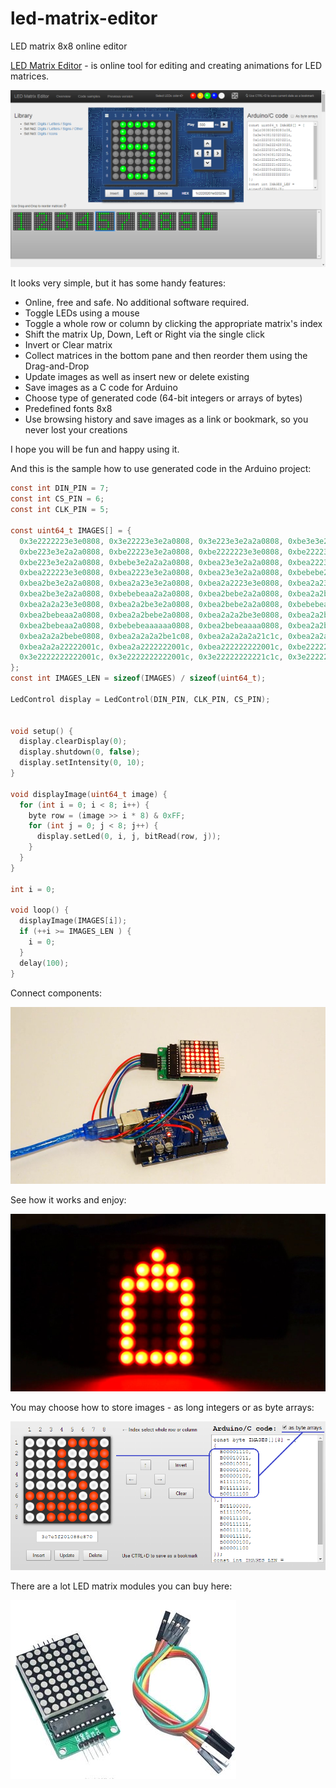 # led-matrix-editor
LED matrix 8x8 online editor

[LED Matrix Editor](http://xantorohara.github.io/led-matrix-editor) - 
is online tool for editing and creating animations for LED matrices.

![Screenshot](resources/led-matrix-editor-new2.png)

It looks very simple, but it has some handy features:

- Online, free and safe. No additional software required.
- Toggle LEDs using a mouse
- Toggle a whole row or column by clicking the appropriate matrix's index
- Shift the matrix Up, Down, Left or Right via the single click
- Invert or Clear matrix
- Collect matrices in the bottom pane and then reorder them using the Drag-and-Drop
- Update images as well as insert new or delete existing
- Save images as a C code for Arduino
- Choose type of generated code (64-bit integers or arrays of bytes)
- Predefined fonts 8x8
- Use browsing history and save images as a link or bookmark, so you never lost your creations

I hope you will be fun and happy using it.

And this is the sample how to use generated code in the Arduino project:

```C
const int DIN_PIN = 7;
const int CS_PIN = 6;
const int CLK_PIN = 5;

const uint64_t IMAGES[] = {
  0x3e2222223e3e0808, 0x3e22223e3e2a0808, 0x3e223e3e2a2a0808, 0xbe3e3e2a2a2a0808,
  0xbe223e3e2a2a0808, 0xbe22223e3e2a0808, 0xbe2222223e3e0808, 0xbe22223e3e2a0808,
  0xbe223e3e2a2a0808, 0xbebe3e2a2a2a0808, 0xbea23e3e2a2a0808, 0xbea2223e3e2a0808,
  0xbea222223e3e0808, 0xbea2223e3e2a0808, 0xbea23e3e2a2a0808, 0xbebebe2a2a2a0808,
  0xbea2be3e2a2a0808, 0xbea2a23e3e2a0808, 0xbea2a2223e3e0808, 0xbea2a23e3e2a0808,
  0xbea2be3e2a2a0808, 0xbebebeaa2a2a0808, 0xbea2bebe2a2a0808, 0xbea2a2be3e2a0808,
  0xbea2a2a23e3e0808, 0xbea2a2be3e2a0808, 0xbea2bebe2a2a0808, 0xbebebeaaaa2a0808,
  0xbea2bebeaa2a0808, 0xbea2a2bebe2a0808, 0xbea2a2a2be3e0808, 0xbea2a2bebe2a0808,
  0xbea2bebeaa2a0808, 0xbebebeaaaaaa0808, 0xbea2bebeaaaa0808, 0xbea2a2bebeaa0808,
  0xbea2a2a2bebe0808, 0xbea2a2a2a2be1c08, 0xbea2a2a2a2a21c1c, 0xbea2a2a2a222001c,
  0xbea2a2a22222001c, 0xbea2a2222222001c, 0xbea222222222001c, 0xbe2222222222001c,
  0x3e2222222222001c, 0x3e2222222222001c, 0x3e22222222221c1c, 0x3e222222223e1c08
};
const int IMAGES_LEN = sizeof(IMAGES) / sizeof(uint64_t);

LedControl display = LedControl(DIN_PIN, CLK_PIN, CS_PIN);


void setup() {
  display.clearDisplay(0);
  display.shutdown(0, false);
  display.setIntensity(0, 10);
}

void displayImage(uint64_t image) {
  for (int i = 0; i < 8; i++) {
    byte row = (image >> i * 8) & 0xFF;
    for (int j = 0; j < 8; j++) {
      display.setLed(0, i, j, bitRead(row, j));
    }
  }
}

int i = 0;

void loop() {
  displayImage(IMAGES[i]);
  if (++i >= IMAGES_LEN ) {
    i = 0;
  }
  delay(100);
}
```

Connect components:

![Arduino board and LED matrix](resources/MAH02145_960x540.jpg)


See how it works and enjoy:

[![Video](resources/MAH02147_960x540.jpg)](resources/MAH02147_960x540.mp4)

You may choose how to store images - as long integers or as byte arrays:

![Screenshot](resources/led-matrix-editor-bytes.png)

There are a lot LED matrix modules you can buy here:

[![Module](resources/max7219-module.jpg)](http://s.click.aliexpress.com/e/JUrN7eM)

